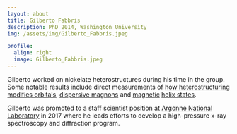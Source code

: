 ```yaml
---
layout: about
title: Gilberto Fabbris
description: PhD 2014, Washington University
img: /assets/img/Gilberto_Fabbris.jpeg

profile:
  align: right
  image: Gilberto_Fabbris.jpeg
---
```


Gilberto worked on nickelate heterostructures during his time in the group. Some notable results include direct measurements of [how heterostructuring modifies orbitals](/me/publications/#fabbris2016orbital), [dispersive magnons](/me/publications/#fabbris2017doping) and [magnetic](/me/publications/#hoffman2016oscillatory) [helix states](/me/publications/#fabbris2018emergent).

Gilberto was promoted to a staff scientist position at [Argonne National Laboratory](https://www.anl.gov/profile/gilberto-fabbris) in 2017 where he leads efforts to develop a high-pressure x-ray spectroscopy and diffraction program.
